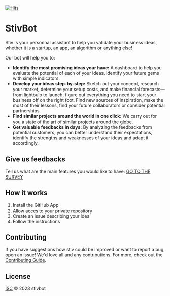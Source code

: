 [![Hits](https://hits.seeyoufarm.com/api/count/incr/badge.svg?url=https%3A%2F%2Fgithub.com%2FLucBerge%2Fstiv&count_bg=%2379C83D&title_bg=%23555555&icon=&icon_color=%23E7E7E7&title=hits&edge_flat=false)](https://hits.seeyoufarm.com)
# StivBot 

Stiv is your personnal assistant to help you validate your business ideas, whether it is a startup, an app, an algorithm or anything else!

Our bot will help you to:
- **Identify the most promising ideas your have:** A dashboard to help you evaluate the potential of each of your ideas. Identify your future gems with simple indicators.
- **Develop your ideas step-by-step:** Sketch out your concept, research your market, determine your setup costs, and make financial forecasts—from lightbulb to launch, figure out everything you need to start your business off on the right foot. Find new sources of inspiration, make the most of their lessons, find your future collaborators or consider potential partnerships.
- **Find similar projects around the world in one click:** We carry out for you a state of the art of similar projects around the globe.
- **Get valuable feedbacks in days:** By analyzing the feedbacks from potential customers, you can better understand their expectations, identify the strengths and weaknesses of your ideas and adapt it accordingly.

## Give us feedbacks

Tell us what are the main features you would like to have: [GO TO THE SURVEY](https://docs.google.com/forms/d/e/1FAIpQLSeGtKxOjLO57NSpSwdnLebfLFwrPg7XzPMUFC-i8lhPih9bzQ/viewform) 

## How it works

1. Install the GitHub App
2. Allow acces to your private repository
3. Create an issue describing your idea
4. Follow the instructions

## Contributing

If you have suggestions how stiv could be improved or want to report a bug, open an issue! We'd love all and any contributions.
For more, check out the [Contributing Guide](CONTRIBUTING.md).

## License

[ISC](LICENSE) © 2023 stivbot
